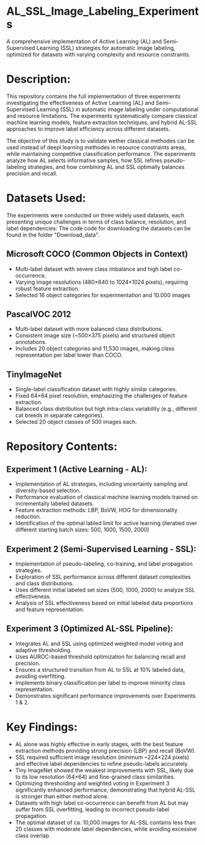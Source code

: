 # AL_SSL_Image_Labeling_Experiments
A comprehensive implementation of Active Learning (AL) and Semi-Supervised Learning (SSL) strategies for automatic image labeling, optimized for datasets with varying complexity and resource constraints.

# Description:
This repository contains the full implementation of three experiments investigating the effectiveness of Active Learning (AL) and Semi-Supervised Learning (SSL) in automatic image labeling under computational and resource limitations. The experiments systematically compare classical machine learning models, feature extraction techniques, and hybrid AL-SSL approaches to improve label efficiency across different datasets.

The objective of this study is to validate wether classical methodes can be used instead of deepl learning methodes in resource constraints areas, while maintaining competitive classification performance. The experiments analyze how AL selects informative samples, how SSL refines pseudo-labeling strategies, and how combining AL and SSL optimally balances precision and recall.

# Datasets Used:
The experiments were conducted on three widely used datasets, each presenting unique challenges in terms of class balance, resolution, and label dependencies:
The code code for downloading the datasets can be found in the folder "Download_data".
## Microsoft COCO (Common Objects in Context)
- Multi-label dataset with severe class imbalance and high label co-occurrence.
- Varying image resolutions (480×640 to 1024×1024 pixels), requiring robust feature extraction.
- Selected 16 object categories for experimentation and 10.000 images
## PascalVOC 2012
- Multi-label dataset with more balanced class distributions.
- Consistent image size (~500×375 pixels) and structured object annotations.
- Includes 20 object categories and 11,530 images, making class representation per label lower than COCO.
## TinyImageNet
- Single-label classification dataset with highly similar categories.
- Fixed 64×64 pixel resolution, emphasizing the challenges of feature extraction.
- Balanced class distribution but high intra-class variability (e.g., different cat breeds in separate categories).
- Selected 20 object classes of 500 images each.

# Repository Contents:
## Experiment 1 (Active Learning - AL):
- Implementation of AL strategies, including uncertainty sampling and diversity-based selection.
- Performance evaluation of classical machine learning models trained on incrementally labeled datasets.
- Feature extraction methods: LBP, BoVW, HOG for dimensionality reduction.
- Identification of the optimal labled limit for active learning (iteratied over different starting batch sizes: 500, 1000, 1500, 2000)

## Experiment 2 (Semi-Supervised Learning - SSL):
- Implementation of pseudo-labeling, co-training, and label propagation strategies.
- Exploration of SSL performance across different dataset complexities and class distributions.
- Uses different initial labeled set sizes (500, 1000, 2000) to analyze SSL effectiveness.
- Analysis of SSL effectiveness based on initial labeled data proportions and feature representation.

## Experiment 3 (Optimized AL-SSL Pipeline):
- Integrates AL and SSL using optimized weighted model voting and adaptive thresholding.
- Uses AUROC-based threshold optimization for balancing recall and precision.
- Ensures a structured transition from AL to SSL at 10% labeled data, avoiding overfitting.
- Implements binary classification per label to improve minority class representation.
- Demonstrates significant performance improvements over Experiments 1 & 2.

# Key Findings:
- AL alone was highly effective in early stages, with the best feature extraction methods providing strong precision (LBP) and recall (BoVW).
- SSL required sufficient image resolution (minimum ~224×224 pixels) and effective label dependencies to refine pseudo-labels accurately.
- Tiny ImageNet showed the weakest improvements with SSL, likely due to its low resolution (64×64) and fine-grained class similarities.
- Optimizing thresholding and weighted voting in Experiment 3 significantly enhanced performance, demonstrating that hybrid AL-SSL is stronger than either method alone.
- Datasets with high label co-occurrence can benefit from AL but may suffer from SSL overfitting, leading to incorrect pseudo-label propagation.
- The optimal dataset of ca. 10,000 images for AL-SSL contains less than 20 classes with moderate label dependencies, while avoiding excessive class overlap.
